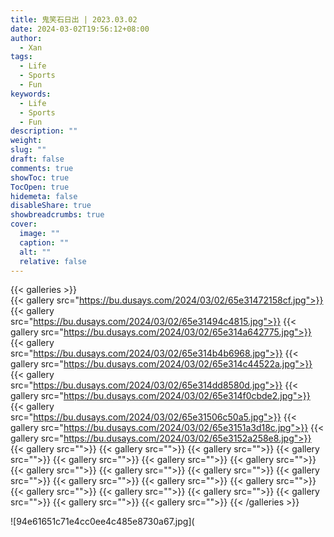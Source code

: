 ```yaml
---
title: 鬼笑石日出 | 2023.03.02
date: 2024-03-02T19:56:12+08:00
author:
  - Xan
tags:
  - Life
  - Sports
  - Fun
keywords:
  - Life
  - Sports
  - Fun
description: ""
weight: 
slug: ""
draft: false
comments: true
showToc: true
TocOpen: true
hidemeta: false
disableShare: true
showbreadcrumbs: true
cover:
  image: ""
  caption: ""
  alt: ""
  relative: false
---
```


{{< galleries >}}  
{{< gallery src="https://bu.dusays.com/2024/03/02/65e31472158cf.jpg">}} 
{{< gallery src="https://bu.dusays.com/2024/03/02/65e31494c4815.jpg">}} 
{{< gallery src="https://bu.dusays.com/2024/03/02/65e314a642775.jpg">}} 
{{< gallery src="https://bu.dusays.com/2024/03/02/65e314b4b6968.jpg">}} 
{{< gallery src="https://bu.dusays.com/2024/03/02/65e314c44522a.jpg">}} 
{{< gallery src="https://bu.dusays.com/2024/03/02/65e314dd8580d.jpg">}} 
{{< gallery src="https://bu.dusays.com/2024/03/02/65e314f0cbde2.jpg">}} 
{{< gallery src="https://bu.dusays.com/2024/03/02/65e31506c50a5.jpg">}} 
{{< gallery src="https://bu.dusays.com/2024/03/02/65e3151a3d18c.jpg">}} 
{{< gallery src="https://bu.dusays.com/2024/03/02/65e3152a258e8.jpg">}} 
{{< gallery src="">}} 
{{< gallery src="">}} 
{{< gallery src="">}} 
{{< gallery src="">}} 
{{< gallery src="">}} 
{{< gallery src="">}} 
{{< gallery src="">}} 
{{< gallery src="">}} 
{{< gallery src="">}} 
{{< gallery src="">}} 
{{< gallery src="">}} 
{{< gallery src="">}} 
{{< gallery src="">}} 
{{< gallery src="">}} 
{{< gallery src="">}} 
{{< gallery src="">}} 
{{< gallery src="">}} 
{{< gallery src="">}} 
{{< gallery src="">}} 
{{< gallery src="">}} 
{{< /galleries >}}

![94e61651c71e4cc0ee4c485e8730a67.jpg](









